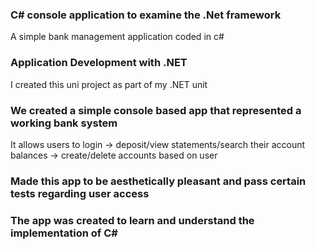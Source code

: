 ### C# console application to examine the .Net framework
A simple bank management application coded in c#

### Application Development with .NET
I created this uni project as part of my .NET unit

### We created a simple console based app that represented a working bank system
It allows users to login -> deposit/view statements/search their account balances -> create/delete accounts based on user

### Made this app to be aesthetically pleasant and pass certain tests regarding user access

### The app was created to learn and understand the implementation of C#

